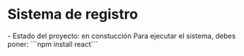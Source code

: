 <h1> Sistema de registro </h1>
- Estado del proyecto: en constucción
Para ejecutar el sistema, debes poner: 
```npm install react```
